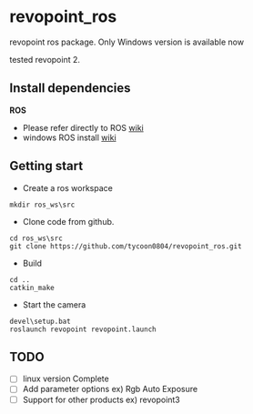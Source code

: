 # revopoint_ros
revopoint ros package. Only Windows version is available now

tested revopoint 2.

## Install dependencies
**ROS**
+ Please refer directly to ROS [wiki](https://wiki.ros.org/ROS/Installation)
+ windows ROS install [wiki](https://wiki.ros.org/Installation/Windows)


## Getting start
+ Create a ros workspace
```
mkdir ros_ws\src
```
+ Clone code from github.
```
cd ros_ws\src
git clone https://github.com/tycoon0804/revopoint_ros.git
```
+ Build
```
cd ..
catkin_make
```
+ Start the camera
```
devel\setup.bat
roslaunch revopoint revopoint.launch
```
## TODO
- [ ] linux version Complete
- [ ] Add parameter options ex) Rgb Auto Exposure
- [ ] Support for other products ex) revopoint3
